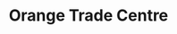 ---
title: "Orange Trade Centre"
url: /uppal-secunderabad/orange-trade-centre/
shop: Einkaufszentrum
---